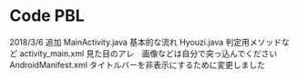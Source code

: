 # Code PBL
2018/3/6 追加
MainActivity.java 基本的な流れ
Hyouzi.java 判定用メソッドなど
activity_main.xml 見た目のアレ　画像などは自分で突っ込んでください
AndroidManifest.xml タイトルバーを非表示にするために変更しました

